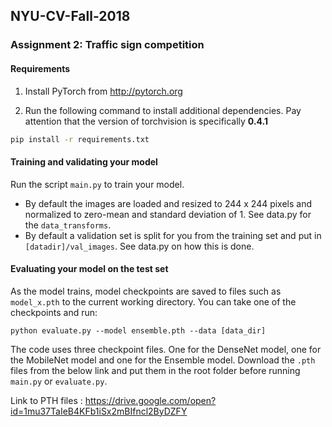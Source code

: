 ## NYU-CV-Fall-2018

### Assignment 2: Traffic sign competition

#### Requirements
1. Install PyTorch from http://pytorch.org

2. Run the following command to install additional dependencies. Pay attention that the version of torchvision is specifically **0.4.1**

```bash
pip install -r requirements.txt
```

#### Training and validating your model
Run the script `main.py` to train your model.

- By default the images are loaded and resized to 244 x 244 pixels and normalized to zero-mean and standard deviation of 1. See data.py for the `data_transforms`.
- By default a validation set is split for you from the training set and put in `[datadir]/val_images`. See data.py on how this is done.

#### Evaluating your model on the test set

As the model trains, model checkpoints are saved to files such as `model_x.pth` to the current working directory.
You can take one of the checkpoints and run:

```
python evaluate.py --model ensemble.pth --data [data_dir]
```

The code uses three checkpoint files. One for the DenseNet model, one for the MobileNet model and one for the Ensemble model. Download the `.pth` files from the below link and put them in the root folder before running `main.py` or `evaluate.py`.

Link to PTH files : https://drive.google.com/open?id=1mu37TaIeB4KFb1iSx2mBIfncl2ByDZFY